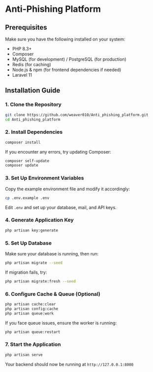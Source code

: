 # Anti-Phishing Platform


## Prerequisites
Make sure you have the following installed on your system:
- PHP 8.3+
- Composer
- MySQL (for development) / PostgreSQL (for production)
- Redis (for caching)
- Node.js & npm (for frontend dependencies if needed)
- Laravel 11

## Installation Guide

### 1. Clone the Repository
```sh
git clone https://github.com/weaver010/Anti_phishing_platform.git
cd Anti_phishing_platform
```

### 2. Install Dependencies
```sh
composer install
```
If you encounter any errors, try updating Composer:
```sh
composer self-update
composer update
```

### 3. Set Up Environment Variables
Copy the example environment file and modify it accordingly:
```sh
cp .env.example .env
```
Edit `.env` and set up your database, mail, and API keys.

### 4. Generate Application Key
```sh
php artisan key:generate
```

### 5. Set Up Database
Make sure your database is running, then run:
```sh
php artisan migrate --seed
```
If migration fails, try:
```sh
php artisan migrate:fresh --seed
```

### 6. Configure Cache & Queue (Optional)
```sh
php artisan cache:clear
php artisan config:cache
php artisan queue:work
```
If you face queue issues, ensure the worker is running:
```sh
php artisan queue:restart
```

### 7. Start the Application
```sh
php artisan serve
```
Your backend should now be running at `http://127.0.0.1:8000`
